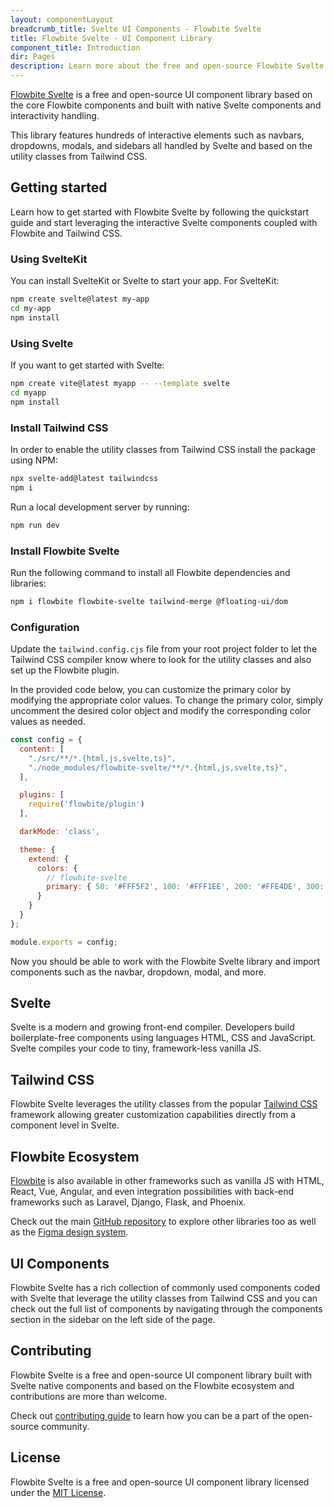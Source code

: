 ```yaml
---
layout: componentLayout
breadcrumb_title: Svelte UI Components - Flowbite Svelte 
title: Flowbite Svelte - UI Component Library
component_title: Introduction
dir: Pages
description: Learn more about the free and open-source Flowbite Svelte UI components and start building modern web applications using native Svelte components based on Tailwind CSS
---
```

[Flowbite Svelte](https://github.com/themesberg/flowbite-svelte) is a free and open-source UI component library based on the core Flowbite components and built with native Svelte components and interactivity handling.

This library features hundreds of interactive elements such as navbars, dropdowns, modals, and sidebars all handled by Svelte and based on the utility classes from Tailwind CSS.

## Getting started

Learn how to get started with Flowbite Svelte by following the quickstart guide and start leveraging the interactive Svelte components coupled with Flowbite and Tailwind CSS.

### Using SvelteKit

You can install SvelteKit or Svelte to start your app. For SvelteKit:

```bash example
npm create svelte@latest my-app
cd my-app
npm install
```

### Using Svelte

If you want to get started with Svelte:

```bash
npm create vite@latest myapp -- --template svelte
cd myapp
npm install
```

### Install Tailwind CSS

In order to enable the utility classes from Tailwind CSS install the package using NPM:

```bash
npx svelte-add@latest tailwindcss
npm i
```

Run a local development server by running:

```bash
npm run dev
```

### Install Flowbite Svelte

Run the following command to install all Flowbite dependencies and libraries:

```sh
npm i flowbite flowbite-svelte tailwind-merge @floating-ui/dom
```

### Configuration

Update the `tailwind.config.cjs` file from your root project folder to let the Tailwind CSS compiler know where to look for the utility classes and also set up the Flowbite plugin.

In the provided code below, you can customize the primary color by modifying the appropriate color values. To change the primary color, simply uncomment the desired color object and modify the corresponding color values as needed.

```js
const config = {
  content: [
    "./src/**/*.{html,js,svelte,ts}",
    "./node_modules/flowbite-svelte/**/*.{html,js,svelte,ts}",
  ],

  plugins: [
    require('flowbite/plugin')
  ],

  darkMode: 'class',

  theme: {
    extend: {
      colors: {
        // flowbite-svelte
        primary: { 50: '#FFF5F2', 100: '#FFF1EE', 200: '#FFE4DE', 300: '#FFD5CC', 400: '#FFBCAD', 500: '#FE795D', 600: '#EF562F', 700: '#EB4F27', 800: '#CC4522', 900: '#A5371B'},
      }
    }
  }
};

module.exports = config;
```

Now you should be able to work with the Flowbite Svelte library and import components such as the navbar, dropdown, modal, and more.

## Svelte

Svelte is a modern and growing front-end compiler. Developers build boilerplate-free components using languages HTML, CSS and JavaScript. Svelte compiles your code to tiny, framework-less vanilla JS.

## Tailwind CSS

Flowbite Svelte leverages the utility classes from the popular [Tailwind CSS](https://tailwindcss.com) framework allowing greater customization capabilities directly from a component level in Svelte.

## Flowbite Ecosystem

[Flowbite](https://flowbite.com) is also available in other frameworks such as vanilla JS with HTML, React, Vue, Angular, and even integration possibilities with back-end frameworks such as Laravel, Django, Flask, and Phoenix.

Check out the main [GitHub repository](https://github.com/themesberg/flowbite) to explore other libraries too as well as the [Figma design system](https://flowbite.com/figma/).

## UI Components

Flowbite Svelte has a rich collection of commonly used components coded with Svelte that leverage the utility classes from Tailwind CSS and you can check out the full list of components by navigating through the components section in the sidebar on the left side of the page.

## Contributing

Flowbite Svelte is a free and open-source UI component library built with Svelte native components and based on the Flowbite ecosystem and contributions are more than welcome.

Check out [contributing guide](/docs/pages/how-to-contribute) to learn how you can be a part of the open-source community.

## License

Flowbite Svelte is a free and open-source UI component library licensed under the [MIT License](https://github.com/themesberg/flowbite-svelte/blob/main/LICENSE).

